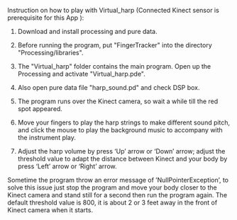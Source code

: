 Instruction on how to play with Virtual_harp (Connected Kinect sensor is prerequisite for this App ):


1. Download and install processing and pure data. 

2. Before running the program, put "FingerTracker" into the directory "Processing/libraries".

3. The "Virtual_harp" folder contains the main program. Open up the Processing and activate "Virtual_harp.pde".

4. Also open pure data file "harp_sound.pd" and check DSP box.

5. The program runs over the Kinect camera, so wait a while till the red spot appeared.

6. Move your fingers to play the harp strings to make different sound pitch, and click the mouse to play the background music to accompany with the instrument play.

7. Adjust the harp volume by press ‘Up’ arrow or ‘Down’ arrow; adjust the threshold value to adapt the distance between Kinect and your body by press ‘Left’ arrow or ‘Right’ arrow. 

Sometime the program throw an error message of ’NullPointerException’, to solve this issue just stop the program and move your body closer to the Kinect camera and stand still for a second then run the program again.
The default threshold value is 800, it is about 2 or 3 feet away in the front of Kinect camera when it starts.

